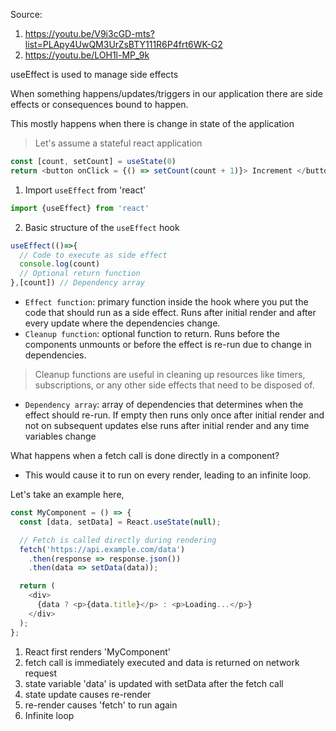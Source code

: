 Source: 
1. https://youtu.be/V9i3cGD-mts?list=PLApy4UwQM3UrZsBTY111R6P4frt6WK-G2
2. https://youtu.be/LOH1l-MP_9k

useEffect is used to manage side effects

When something happens/updates/triggers in our application there are side effects or consequences bound to happen.

This mostly happens when there is change in state of the application

> Let's assume a stateful react application
```JavaScript
const [count, setCount] = useState(0)
return <button onClick = {() => setCount(count + 1)}> Increment </button>
```

1. Import `useEffect` from 'react'
```JavaScript
import {useEffect} from 'react'
```
2. Basic structure of the `useEffect` hook
```JavaScript
useEffect(()=>{
  // Code to execute as side effect
  console.log(count)
  // Optional return function
},[count]) // Dependency array
```
- `Effect function`: primary function inside the hook where you put the code that should run as a side effect. Runs after initial render and after every update where the dependencies change.
- `Cleanup function`: optional function to return. Runs before the components unmounts or before the effect is re-run due to change in dependencies. 
> Cleanup functions are useful in cleaning up resources like timers, subscriptions, or any other side effects that need to be disposed of.
- `Dependency array`: array of dependencies that determines when the effect should re-run. If empty then runs only once after initial render and not on subsequent updates else runs after initial render and any time variables change


What happens when a fetch call is done directly in a component?
- This would cause it to run on every render, leading to an infinite loop.

Let's take an example here,
```JavaScript
const MyComponent = () => {
  const [data, setData] = React.useState(null);

  // Fetch is called directly during rendering
  fetch('https://api.example.com/data')
    .then(response => response.json())
    .then(data => setData(data));

  return (
    <div>
      {data ? <p>{data.title}</p> : <p>Loading...</p>}
    </div>
  );
};
```

1. React first renders 'MyComponent'
2. fetch call is immediately executed and data is returned on network request
3. state variable 'data' is updated with setData after the fetch call
4. state update causes re-render
5. re-render causes 'fetch' to run again
6. Infinite loop
